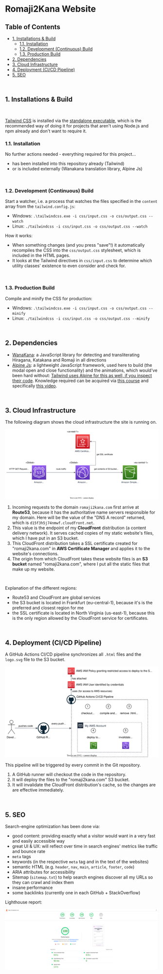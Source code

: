 # Romaji2Kana Website <!-- omit in toc -->

## Table of Contents <!-- omit in toc -->

- [1. Installations \& Build](#1-installations--build)
  - [1.1. Installation](#11-installation)
  - [1.2. Development (Continuous) Build](#12-development-continuous-build)
  - [1.3. Production Build](#13-production-build)
- [2. Dependencies](#2-dependencies)
- [3. Cloud Infrastructure](#3-cloud-infrastructure)
- [4. Deployment (CI/CD Pipeline)](#4-deployment-cicd-pipeline)
- [5. SEO](#5-seo)

<br>

## 1. Installations & Build

<br>

[Tailwind CSS](https://tailwindcss.com/) is installed via the [standalone executable](https://tailwindcss.com/blog/standalone-cli), which is the recommended way of doing it for projects that aren't using Node.js and npm already and don't want to require it.

### 1.1. Installation

No further actions needed - everything required for this project...

- has been installed into this repository already (Tailwind)
- or is included externally (Wanakana translation library, Alpine Js)

<br>

### 1.2. Development (Continuous) Build

Start a watcher, i.e. a process that watches the files specified in the `content` array from the `tailwind.config.js`:

- Windows: `.\tailwindcss.exe -i css/input.css -o css/output.css --watch`
- Linux: `./tailwindcss -i css/input.css -o css/output.css --watch`

How it works:

- When something changes (and you press "save"!) it automatically recompiles the CSS into the `css/output.css` stylesheet, which is included in the HTML pages.
- It looks at the Tailwind directives in `css/input.css` to determine which utility classes' existence to even consider and check for.

<br>

### 1.3. Production Build

Compile and minify the CSS for production:

- Windows: `.\tailwindcss.exe -i css/input.css -o css/output.css --minify`
- Linux: `./tailwindcss -i css/input.css -o css/output.css --minify`

<br>

## 2. Dependencies

- [WanaKana](https://github.com/WaniKani/WanaKana): a JavaScript library for detecting and transliterating Hiragana, Katakana and Romaji in all directions
- [Alpine Js](https://alpinejs.dev/): a lightweight JavaScript framework, used here to build (the modal open and close functionality) and the animations, which would've been hard without: [Tailwind uses Alpine for this as well, if you inspect their code](https://tailwindui.com/components/application-ui/overlays/notifications). Knowledge required can be acquired via [this course](https://youtube.com/playlist?list=PLfdtiltiRHWF0T2HE1D4hxN4vaeh4wW3g&si=-NDei8ze6Z5zhAPV) and specifically [this video](https://youtu.be/tFj4y4QjPvc?si=_tqtHnlIBm9QR4Ss).

<br>

## 3. Cloud Infrastructure

The following diagram shows the cloud infrastructure the site is running on.

![Cloud Architecture Diagram](docs/cloud-architecture.drawio.svg)

1. Incoming requests to the domain `romaji2kana.com` first arrive at **Route53**, because it has the authoritative name servers responsible for my domain. Here will be the value of the "DNS A record" returned, which is `d15f3h5j74nmwf.cloudfront.net`.
2. This value is the endpoint of my **CloudFront** distribution (a content delivery network). It serves cached copies of my static website's files, which I have put in an S3 bucket.
3. This CloudFront distribution takes a SSL certificate created for "romaji2kana.com" in **AWS Certificate Manager** and applies it to the website's connections.
4. The origin from which CloudFront takes these website files is an **S3 bucket** named "romaji2kana.com", where I put all the static files that make up my website.

<br>

Explanation of the different regions:

- Route53 and CloudFront are global services
- the S3 bucket is located in Frankfurt (eu-central-1), because it's is the preferred and closest region for me
- the SSL certificate is located in North Virginia (us-east-1), because this is the only region allowed by the CloudFront service for certificates.

<br>

## 4. Deployment (CI/CD Pipeline)

A GitHub Actions CI/CD pipeline synchronizes all `.html` files and the `logo.svg` file to the S3 bucket.

![CI/CD Pipeline](docs/cicd-pipeline.drawio.svg)

This pipeline will be triggered by every commit in the Git repository.

1. A GitHub runner will checkout the code in the repository.
2. It will deploy the files to the "romaji2kana.com" S3 bucket.
3. It will invalidate the CloudFront distribution's cache, so the changes are are effective immediately.

<br>

## 5. SEO

Search-engine optimization has been done via:

- good content: providing exactly what a visitor would want in a very fast and easily accessible way
- great UI & UX: will reflect over time in search engines' metrics like traffic and bounce rate
- `meta` tags
- keywords (in the respective `meta` tag and in the text  of the websites)
- semantic HTML (e.g. `header`, `nav`, `main`, `article`, `footer`, `code`)
- ARIA attributes for accessibility
- Sitemap (`sitemap.txt`) to help search engines discover all my URLs so they can crawl and index them
- insane performance
- some backlinks (currently one in each GitHub + StackOverflow)

Lighthouse report:

![Lighthouse report](docs/lighthouse-report.png)

<br>
